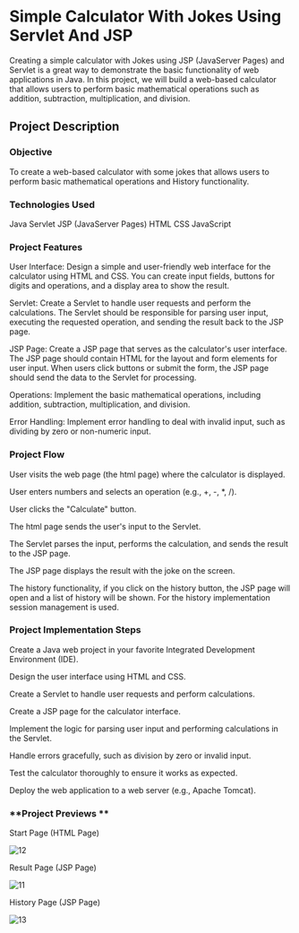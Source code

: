 # **Simple Calculator With Jokes Using Servlet And JSP**

Creating a simple calculator with Jokes using JSP (JavaServer Pages) and Servlet is a great way to demonstrate the basic functionality of web applications in Java. In this project, we will build a web-based calculator that allows users to perform basic mathematical operations such as addition, subtraction, multiplication, and division.

## **Project Description**

### **Objective**

To create a web-based calculator with some jokes that allows users to perform basic mathematical operations and History functionality.

### **Technologies Used**

Java
Servlet
JSP (JavaServer Pages)
HTML
CSS 
JavaScript

### **Project Features**

User Interface: Design a simple and user-friendly web interface for the calculator using HTML and CSS. You can create input fields, buttons for digits and operations, and a display area to show the result.

Servlet: Create a Servlet to handle user requests and perform the calculations. The Servlet should be responsible for parsing user input, executing the requested operation, and sending the result back to the JSP page.

JSP Page: Create a JSP page that serves as the calculator's user interface. The JSP page should contain HTML for the layout and form elements for user input. When users click buttons or submit the form, the JSP page should send the data to the Servlet for processing.

Operations: Implement the basic mathematical operations, including addition, subtraction, multiplication, and division.

Error Handling: Implement error handling to deal with invalid input, such as dividing by zero or non-numeric input.

### **Project Flow**

User visits the web page (the html page) where the calculator is displayed.

User enters numbers and selects an operation (e.g., +, -, *, /).

User clicks the "Calculate" button.

The html page sends the user's input to the Servlet.

The Servlet parses the input, performs the calculation, and sends the result to the JSP page.

The JSP page displays the result with the joke on the screen.

The history functionality, if you click on the history button, the JSP page will open and a list of history will be shown. For the history implementation session management is used.

### **Project Implementation Steps**

Create a Java web project in your favorite Integrated Development Environment (IDE).

Design the user interface using HTML and CSS.

Create a Servlet to handle user requests and perform calculations.

Create a JSP page for the calculator interface.

Implement the logic for parsing user input and performing calculations in the Servlet.

Handle errors gracefully, such as division by zero or invalid input.

Test the calculator thoroughly to ensure it works as expected.

Deploy the web application to a web server (e.g., Apache Tomcat).

### **Project Previews **

Start Page (HTML Page)

![12](https://github.com/sakshee84/Calculator_Using_Servlet_JSP/assets/122258104/5e5199ef-3ac0-44dd-b82a-6ac05189a32d)

Result Page (JSP Page)

![11](https://github.com/sakshee84/Calculator_Using_Servlet_JSP/assets/122258104/45a9b65f-c56e-4afd-a622-76a657c71e91)

History Page (JSP Page)

![13](https://github.com/sakshee84/Calculator_Using_Servlet_JSP/assets/122258104/6a2dcefa-12f8-4ada-8fe9-bd3bb066ec4e)

